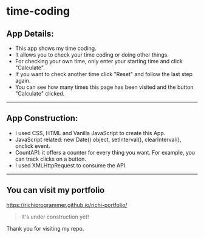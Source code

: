 # time-coding

## App Details:

- This app shows my time coding.
- It allows you to check your time coding or doing other things.
- For checking your own time, only enter your starting time and click "Calculate".
- If you want to check another time click "Reset" and follow the last step again.
- You can see how many times this page has been visited and the button "Calculate" clicked.

___

## App Construction:

- I used CSS, HTML and Vanilla JavaScript to create this App.
- JavaScript related: new Date() object, setInterval(), clearInterval(), onclick event.
- CountAPI: it offers a counter for every thing you want. For example, you can track clicks on a button.
- I used XMLHttpRequest to consume the API.
___

## You can visit my portfolio
https://richiprogrammer.github.io/richi-portfolio/
> It's under construction yet!

Thank you for visiting my repo.
